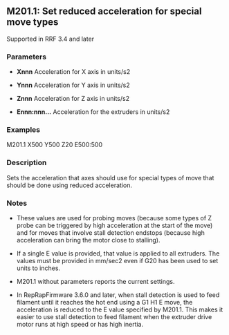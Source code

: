 ## M201.1: Set reduced acceleration for special move types

Supported in RRF 3.4 and later

### Parameters

- **Xnnn** Acceleration for X axis in units/s2

- **Ynnn** Acceleration for Y axis in units/s2

- **Znnn** Acceleration for Z axis in units/s2

- **Ennn:nnn...** Acceleration for the extruders in units/s2

### Examples

M201.1 X500 Y500 Z20 E500:500

### Description

Sets the acceleration that axes should use for special types of move that should be done using reduced acceleration.

### Notes

- These values are used for probing moves (because some types of Z probe can be triggered by high acceleration at the start of the move) and for moves that involve stall detection endstops (because high acceleration can bring the motor close to stalling).

- If a single E value is provided, that value is applied to all extruders. The values must be provided in mm/sec2 even if G20 has been used to set units to inches.

- M201.1 without parameters reports the current settings.

- In RepRapFirmware 3.6.0 and later, when stall detection is used to feed filament until it reaches the hot end using a G1 H1 E move, the acceleration is reduced to the E value specified by M201.1. This makes it easier to use stall detection to feed filament when the extruder drive motor runs at high speed or has high inertia.


